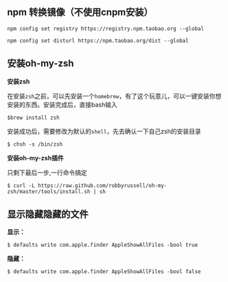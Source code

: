 ## npm 转换镜像（不使用cnpm安装）



```
npm config set registry https://registry.npm.taobao.org --global
```


```
npm config set disturl https://npm.taobao.org/dist --global
```


## 安装oh-my-zsh

**安装zsh**

在安装`zsh`之前，可以先安装一个`homebrew`，有了这个玩意儿，可以一键安装你想安装的东西。安装完成后，直接bash输入

```
$brew install zsh
```

安装成功后，需要修改为默认的`shell`，先去确认一下自己zsh的安装目录

```
$ chsh -s /bin/zsh
```

**安装oh-my-zsh插件** 

只剩下最后一步,一行命令搞定
```
$ curl -L https://raw.github.com/robbyrussell/oh-my-zsh/master/tools/install.sh | sh
```

## 显示隐藏隐藏的文件

**显示：**
```
$ defaults write com.apple.finder AppleShowAllFiles -bool true
```
**隐藏：**
```
$ defaults write com.apple.finder AppleShowAllFiles -bool false
```